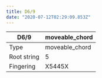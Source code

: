 ```yaml
---
title: D6/9
date: "2020-07-12T02:29:09.853Z"
---
```


|D6/9|moveable_chord|
|---|---|
|Type|moveable_chord|
|Root string|5|
|Fingering|X5445X|

